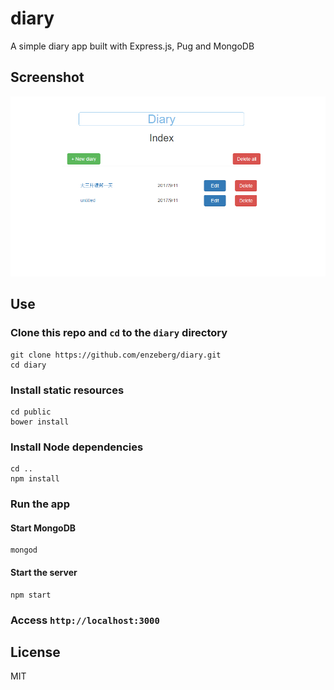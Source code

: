 # diary
A simple diary app built with Express.js, Pug and MongoDB

## Screenshot
<img src="./screenshots/diary_index.png">

## Use
### Clone this repo and `cd` to the `diary` directory
    git clone https://github.com/enzeberg/diary.git
    cd diary
### Install static resources
    cd public
    bower install
### Install Node dependencies
    cd ..
    npm install
### Run the app
#### Start MongoDB
    mongod
#### Start the server
    npm start
### Access `http://localhost:3000`

## License
MIT
